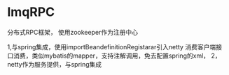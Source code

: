 # lmqRPC
分布式RPC框架， 使用zookeeper作为注册中心

1,与spring集成，使用importBeandefinitionRegistarar引入netty 消费客户端接口消费，类似mybatis的mapper，支持注解调用，免去配置spring的xml，
2，netty作为服务提供，与spring集成
